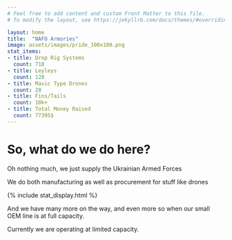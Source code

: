 ```yaml
---
# Feel free to add content and custom Front Matter to this file.
# To modify the layout, see https://jekyllrb.com/docs/themes/#overriding-theme-defaults

layout: home
title:  "NAFO Armories"
image: assets/images/pride_100x100.png
stat_items:
- title: Drop Rig Systems
  count: 718
- title: Leyleys
  count: 128
- title: Mavic Type Drones
  count: 28
- title: Fins/Tails
  count: 10k+
- title: Total Money Raised
  count: 77395$
---
```


# So, what do we do here?

Oh nothing much, we just supply the Ukrainian Armed Forces

We do both manufacturing as well as procurement for stuff like drones

{% include stat_display.html %}

And we have many more on the way, and even more so when our small OEM line is at full capacity.

Currently we are operating at limited capacity.